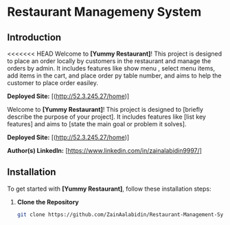 # Restaurant Managemeny System

## Introduction

<<<<<<< HEAD
Welcome to **[Yummy Restaurant]**! This project is designed to place an order locally by customers in the restaurant and manage the orders by admin. It includes features like show menu , select menu items, add items in the cart, and place order py table number,  and aims to help the customer to place order easiley.

**Deployed Site:** [(http://52.3.245.27/home)]


Welcome to **[Yummy Restaurant]**! This project is designed to [briefly describe the purpose of your project]. It includes features like [list key features] and aims to [state the main goal or problem it solves].

**Deployed Site:** [(http://52.3.245.27/home)]

**Author(s) LinkedIn:** [https://www.linkedin.com/in/zainalabidin9997/]

## Installation

To get started with **[Yummy Restaurant]**, follow these installation steps:

1. **Clone the Repository**
   ```bash
   git clone https://github.com/ZainAalabidin/Restaurant-Management-System.git
